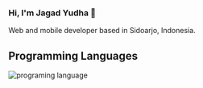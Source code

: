### Hi, I'm Jagad Yudha 👋

<p>Web and mobile developer based in Sidoarjo, Indonesia.<p/>

## Programming Languages
![programing language](https://github-readme-stats.vercel.app/api/top-langs/?username=jagadyudha&theme=radical)
